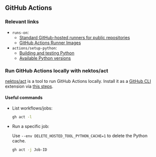 ## GitHub Actions

### Relevant links

- `runs-on`:
  - [Standard GitHub-hosted runners for public repositories](https://docs.github.com/en/actions/using-github-hosted-runners/using-github-hosted-runners/about-github-hosted-runners#standard-github-hosted-runners-for-public-repositories)
  - [GitHub Actions Runner Images](https://github.com/actions/runner-images)
- `actions/setup-python`:
  - [Building and testing Python](https://docs.github.com/en/actions/use-cases-and-examples/building-and-testing/building-and-testing-python)
  - [Available Python versions](https://raw.githubusercontent.com/actions/python-versions/main/versions-manifest.json)

### Run GitHub Actions locally with nektos/act

[nektos/act](https://nektosact.com/) is a tool to run GitHub Actions locally. Install it as a [GitHub CLI](https://cli.github.com/) extension via [this steps](https://nektosact.com/installation/gh.html).

#### Useful commands

* List workflows/jobs:

  ```bash
  gh act -l
  ```

* Run a specific job:

  Use `--env DELETE_HOSTED_TOOL_PYTHON_CACHE=1` to delete the Python cache.

  ```bash
  gh act -j Job-ID
  ```
